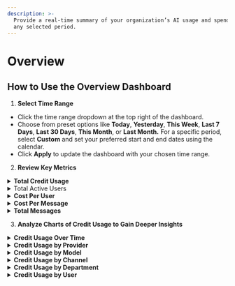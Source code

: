 ```yaml
---
description: >-
  Provide a real-time summary of your organization’s AI usage and spending for
  any selected period.
---
```


# Overview

## How to Use the Overview Dashboard

1. **Select Time Range**

* Click the time range dropdown at the top right of the dashboard.
* Choose from preset options like **Today**, **Yesterday**, **This Week**, **Last 7 Days**, **Last 30 Days**, **This Month**, or **Last Month.** For a specific period, select **Custom** and set your preferred start and end dates using the calendar.
* Click **Apply** to update the dashboard with your chosen time range.

2. **Review Key Metrics**

<details>

<summary><strong>Total Credit Usage</strong></summary>

The total number of credits consumed within the selected timeframe.&#x20;

</details>

<details>

<summary>Total Active Users</summary>

The number of users actively sending at least one message during the timeframe.

</details>

<details>

<summary><strong>Cost Per User</strong></summary>

The average number of credits consumed per active user.

Cost Per User = Total Credit Usage / Total Active Users

</details>

<details>

<summary><strong>Cost Per Message</strong></summary>

The average number of credits consumed per message.

Cost Per Message: Total Credit Usage / Total Messages

</details>

<details>

<summary><strong>Total Messages</strong></summary>

The total number of completed chat turns, where each user-initiated message that receives a response from an AI model is counted as one event, within the selected timeframe.

</details>

3. **Analyze Charts of Credit Usage to Gain Deeper Insights**

<details>

<summary><strong>Credit Usage Over Time</strong></summary>

A chart displaying the total credit usage by day, allowing you to monitor usage trends and detect abnormal increases.

</details>

<details>

<summary><strong>Credit Usage by Provider</strong></summary>

A chart showing the distribution of total credit usage across different providers, helping to optimize provider selection based on budget and efficiency.

</details>

<details>

<summary><strong>Credit Usage by Model</strong></summary>

A chart displaying the allocation of total credit usage by model, supporting decisions to balance cost and effectiveness.

</details>

<details>

<summary><strong>Credit Usage by Channel</strong></summary>

A chart presenting total credit usage broken down by channel (e.g., Chat, Agent, Project), helping to understand user engagement by channel and evaluate each channel’s effectiveness.

</details>

<details>

<summary><strong>Credit Usage by Department</strong></summary>

A chart showing credit usage by department for monitoring departmental consumption.

</details>

<details>

<summary><strong>Credit Usage by User</strong></summary>

A table listing total credit usage per user, helping to identify heavy users and monitor individual usage

</details>
